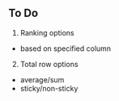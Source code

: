 ## To Do

1. Ranking options
- based on specified column
2. Total row options
- average/sum
- sticky/non-sticky